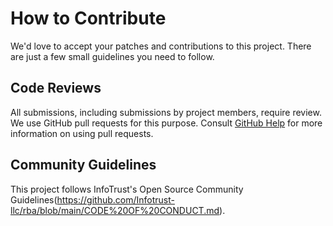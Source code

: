 # How to Contribute

We'd love to accept your patches and contributions to this project. There are
just a few small guidelines you need to follow.

## Code Reviews

All submissions, including submissions by project members, require review. We
use GitHub pull requests for this purpose. Consult
[GitHub Help](https://help.github.com/articles/about-pull-requests/) for more
information on using pull requests.

## Community Guidelines

This project follows InfoTrust's Open Source Community
Guidelines(https://github.com/Infotrust-llc/rba/blob/main/CODE%20OF%20CONDUCT.md).
